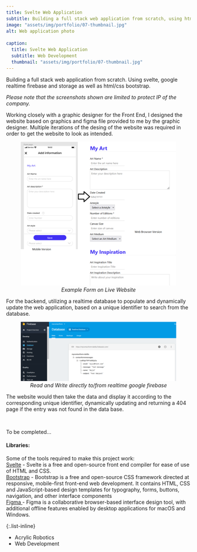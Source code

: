 ```yaml
---
title: Svelte Web Application
subtitle: Building a full stack web application from scratch, using html/css and google firebase.
image: "assets/img/portfolio/07-thumbnail.jpg"
alt: Web application photo

caption:
  title: Svelte Web Application
  subtitle: Web Development
  thumbnail: "assets/img/portfolio/07-thumbnail.jpg"
---
```

<style> 
.noPadding { 
  margin: 0px !important;
  border: 0px solid brown; 
} 
</style>
Building a full stack web application from scratch. Using svelte, google realtime firebase and storage as well as html/css bootstrap.

<em>Please note that the screenshots shown are limited to protect IP of the company.</em>

Working closely with a graphic designer for the Front End, I designed the website based on graphics and figma file provided to me by the graphic designer. Multiple iterations of the desing of the website was required in order to get the website to look as intended.


<figure style="text-align: center">
<img src="assets/img/portfolio/example_form.png" alt="Figma sketch" width="600" class="noPadding">
<figcaption>
    <em> Example Form on Live Website</em>
  </figcaption>
</figure>

For the backend, utilizing a realtime database to populate and dynamically update the web application, based on a unique identifier to search from the database.

<figure style="text-align: center">
<img src="assets/img/portfolio/form_data.png" alt="Google firebase live" width="700" class="noPadding">
<figcaption>
    <em> Read and Write directly to/from realtime google firebase</em>
  </figcaption>
</figure>

The website would then take the data and display it according to the corresponding unique identifier, dynamically updating and returning a 404 page if the entry was not found in the data base.

<br />

To be completed...
<br />
<h4>Libraries:</h4>
Some of the tools required to make this project work: 
<br>
<a href="https://svelte.dev/">Svelte</a> - Svelte is a free and open-source front end compiler for ease of use of HTML and CSS.<br>
<a href="https://getbootstrap.com/">Bootstrap</a> - Bootstrap is a free and open-source CSS framework directed at responsive, mobile-first front-end web development. It contains HTML, CSS and JavaScript-based design templates for typography, forms, buttons, navigation, and other interface components<br>
<a href="https://www.figma.com/">Figma </a> - Figma is a collaborative browser-based interface design tool, with additional offline features enabled by desktop applications for macOS and Windows. <br>

{:.list-inline}


- Acrylic Robotics
- Web Development
